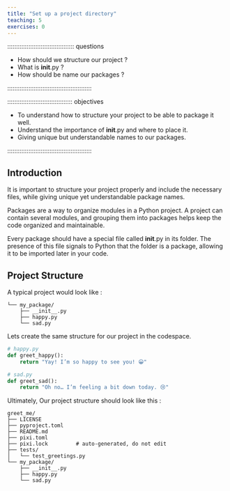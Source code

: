 ```yaml
---
title: "Set up a project directory"
teaching: 5
exercises: 0
---
```


:::::::::::::::::::::::::::::::::::::: questions

- How should we  structure our project ?
- What is __init__.py ?
- How should be name our packages ?
  

::::::::::::::::::::::::::::::::::::::::::::::::

::::::::::::::::::::::::::::::::::::: objectives

- To understand how to structure your project to be able to package it well.
- Understand the importance of  __init__.py and where to place it.
- Giving unique but understandable names to our packages.

::::::::::::::::::::::::::::::::::::::::::::::::

## Introduction

It is important to structure your project properly and include the necessary files, while giving unique yet understandable package names.

Packages are a way to organize modules in a Python project. A project can contain several modules, and grouping them into packages helps keep the code organized and maintainable.

Every package should have a special file called __init__.py in its folder. The presence of this file signals to Python that the folder is a package, allowing it to be imported later in your code.

## Project Structure
A typical project would look like :
```greet_me/
└── my_package/
    ├── __init__.py
    ├── happy.py
    └── sad.py
```
Lets create the same structure for our project in the codespace.
 
```python
# happy.py
def greet_happy():
    return "Yay! I’m so happy to see you! 😀"
```
```python
# sad.py
def greet_sad():
    return "Oh no… I’m feeling a bit down today. 😢"
```
Ultimately, Our project structure should look like this : 
```
greet_me/
├── LICENSE
├── pyproject.toml
├── README.md
├── pixi.toml
├── pixi.lock         # auto-generated, do not edit
├── tests/
│   └── test_greetings.py
└── my_package/
    ├── __init__.py
    ├── happy.py
    └── sad.py
```

